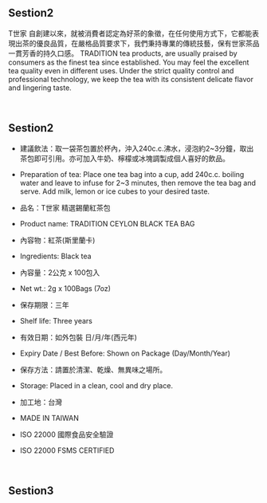 
## Sestion2
T世家 自創建以來，就被消費者認定為好茶的象徵，在任何使用方式下，它都能表現出茶的優良品質，在嚴格品質要求下，我們秉持專業的傳統技藝，保有世家茶品一貫芳香的持久口感。
TRADITION tea products, are usually praised by consumers as the finest tea since established. You may feel the excellent tea quality even in different uses. Under the strict quality control and professional technology, we keep the tea with its consistent delicate flavor and lingering taste.

<br>

## Sestion2
- 建議飲法：取一袋茶包置於杯內，沖入240c.c.沸水，浸泡約2~3分鐘，取出茶包即可引用。亦可加入牛奶、檸檬或冰塊調製成個人喜好的飲品。
- Preparation of tea: Place one tea bag into a cup, add 240c.c. boiling water and leave to infuse for 2~3 minutes, then remove the tea bag and serve. Add milk, lemon or ice cubes to your desired taste.

- 品名：T世家 精選錫蘭紅茶包
- Product name: TRADITION CEYLON BLACK TEA BAG

- 內容物：紅茶(斯里蘭卡)
- Ingredients: Black tea

- 內容量：2公克 x 100包入
- Net wt.: 2g x 100Bags (7oz)

- 保存期限：三年
- Shelf life: Three years

- 有效日期：如外包裝 日/月/年(西元年)
- Expiry Date / Best Before: Shown on Package (Day/Month/Year)

- 保存方法：請置於清潔、乾燥、無異味之場所。
- Storage: Placed in a clean, cool and dry place.

- 加工地：台灣
- MADE IN TAIWAN

- ISO 22000 國際食品安全驗證
- ISO 22000 FSMS CERTIFIED

<br>

## Sestion3
